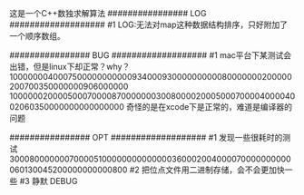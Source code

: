 这是一个C++数独求解算法
################ LOG ###################
#1
LOG:无法对map这种数据结构排序，只好附加了一个顺序数组。

################ BUG ###################
#1
mac平台下某测试会出错，但是linux下却正常？why？
100000004000750000000000093400093000000000080000000200000200700350000000906000000
100000020000500070000870000000300800002000500070000400004002060350000000000000000
奇怪的是在xcode下是正常的，难道是编译器的问题

################ OPT ###################
#1
发现一些很耗时的测试
300080000000700005100000000000000360002004000070000000000060130045200000000000800
#2
把位点文件用二进制存储，会不会更加快一些
#3
静默 DEBUG
